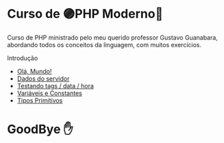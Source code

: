 # Curso de 🟣PHP Moderno🔵
 Curso de PHP ministrado pelo meu querido professor Gustavo Guanabara, abordando todos os conceitos da linguagem, com muitos exercícios.

 Introdução
 - [Olá, Mundo!](https://github.com/FelipePinheiroRegina/cursophp/blob/main/ex00/index.php)
 - [Dados do servidor](https://github.com/FelipePinheiroRegina/cursophp/blob/main/ex01/index.php)
 - [Testando tags / data / hora](https://github.com/FelipePinheiroRegina/cursophp/blob/main/ex02/index.php)
 - [Variáveis e Constantes](https://github.com/FelipePinheiroRegina/cursophp/blob/main/ex03/index.php)
 - [Tipos Primitivos](https://github.com/FelipePinheiroRegina/cursophp/blob/main/ex04/index.php)
# GoodBye ✋
